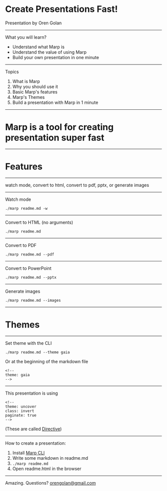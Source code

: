 <!--
theme: uncover
class: invert
paginate: true
-->

# Create Presentations Fast!

Presentation by Oren Golan

---

What you will learn?

- Understand what Marp is
- Understand the value of using Marp
- Build your own presentation in one minute

---

Topics
1. What is Marp
2. Why you should use it
3. Basic Marp's features
4. Marp's Themes
4. Build a presentation with Marp in 1 minute

---

# Marp is a tool for creating presentation super fast

---

# Features

---

watch mode, convert to html, convert to pdf, pptx, or generate images

---

Watch mode

```
./marp readme.md -w
```

---

Convert to HTML (no arguments)

```
./marp readme.md
```


---

Convert to PDF

```
./marp readme.md --pdf
```

---

Convert to PowerPoint

```
./marp readme.md --pptx
```

---

Generate images

```
./marp readme.md --images
```

---

# Themes

---

Set theme with the CLI
```
./marp readme.md --theme gaia
```

Or at the beginning of the markdown file
```
<!--
theme: gaia
-->
```

---

This presentation is using
```
<!--
theme: uncover
class: invert
paginate: true
-->
```

(These are called [Directive](https://marpit.marp.app/directives))

---

How to create a presentation:
1. Install [Marp CLI](https://github.com/marp-team/marp-cli/releases)
2. Write some markdown in readme.md
3. `./marp readme.md`
4. Open readme.html in the browser

---

Amazing. Questions? orengolan@gmail.com
